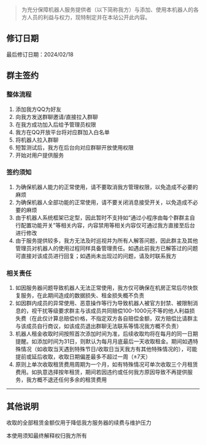 > 为充分保障机器人服务提供者（以下简称我方）与添加、使用本机器人的各方人员的利益与权力，现特制定并在本站公开此内容。

## 修订日期

最后修订日期：2024/02/18

## 群主签约

### 整体流程

1. 添加我方QQ为好友
2. 向我方发送群聊邀请/直接拉入群聊
3. 在我方成功加入后给予管理员权限
4. 我方在QQ开放平台将对应群加入白名单
5. 将机器人拉入群聊
6. 短暂测试后，我方在后台向对应群聊开放使用权限
7. 开始对用户提供服务

### 签约须知

1. 为确保机器人能力的正常使用，请不要取消我方管理权限，以免造成不必要的麻烦
2. 为确保机器人全部功能的正常使用，请不要关闭消息接受开关，以免造成不必要的麻烦
3. 由于机器人系统框架已定型，因此暂时不支持如“通过小程序由每个群群主自行配置功能开关”等相关内容，内容禁用等相关内容仅可通过我方直接至后台进行修改
4. 由于服务提供较多，我方无法及时巡视并为所有人解答问题，因此群主及其他管理员对机器人的使用过程同样具备管理责任。如遇此前我方已解答过的问题可直接对该成员进行回复；如遇尚未出现过的问题，请及时联系我方

### 相关责任

1. 如因服务器问题导致机器人无法正常使用，我方仅可确保在机房正常后尽快恢复服务，在此期间造成的数据损失、租金损失概不负责
2. 如因群内成员的异常使用、恶意操作等行为导致机器人被官方封禁、被限制消息的，视干扰等级要求群主与该成员共同赔偿100-1000元不等的他人利益损失费（在此仅计算总赔偿价格，不指定双方各自赔偿金额，双方赔偿比请群主与该成员自行商议，如该成员退出群聊无法联系等情况我方概不负责）
3. 机器人租金收取时间按照首次添加时间为准，后续收取均将在每月的同一日期提醒。如添加时间为31日，则默认为每月月底最后一天收取租金。期间如遇特殊情况（如收取当天遇到特殊节日/收取日当天我方有其他特殊情况的），可能提前或延后收取，收取日期偏差最多不超过一周（±7天）
4. 原则上单次收取租赁费用周期为一个月，如有特殊情况可单次收取三个月租赁费用。如执意选择按年租赁，期间若因违约或任何我方原因导致不再提供服务，我方概不退还任何多余的租赁费用

---
## 其他说明

收取的全部租赁金额仅用于降低我方服务器的续费与维护压力

本使用须知最终解释权归我方所有